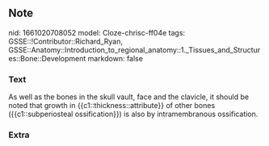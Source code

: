 ## Note
nid: 1661020708052
model: Cloze-chrisc-ff04e
tags: GSSE::!Contributor::Richard_Ryan, GSSE::Anatomy::Introduction_to_regional_anatomy::1._Tissues_and_Structures::Bone::Development
markdown: false

### Text
<div class="toggle">
  As well as the bones in the skull vault, face and the clavicle,
  it should be noted that growth in {{c1::thickness::attribute}} of
  other bones ({{c1::subperiosteal ossification}}) is also by
  intramembranous ossification.
</div>

### Extra


